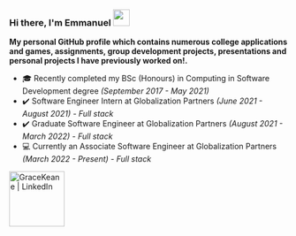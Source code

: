 ### Hi there, I'm Emmanuel <img src="https://raw.githubusercontent.com/MartinHeinz/MartinHeinz/master/wave.gif" width="30px">

<b>My personal GitHub profile which contains numerous college applications and games, assignments, group development projects, presentations and personal projects I have  previously worked on!.</b>

- 🎓 Recently completed my BSc (Honours) in Computing in Software Development degree <i>(September 2017 - May 2021)</i>
- ✔️ Software Engineer Intern at Globalization Partners <i>(June 2021 - August 2021) -  Full stack </i>
- ✔️ Graduate Software Engineer at Globalization Partners <i>(August 2021 - March 2022) - Full stack </i>
- 💻 Currently an Associate Software Engineer at Globalization Partners <i>(March 2022 - Present) - Full stack </i>

[<img align="left" alt="GraceKeane | LinkedIn" width="100px" src="https://cdn4.iconfinder.com/data/icons/flat-brand-logo-2/512/linkedin-256.png" />][LinkedIn]

[LinkedIn]: https://www.linkedin.com/in/emmanuel-osabuehien-55708b23a/

